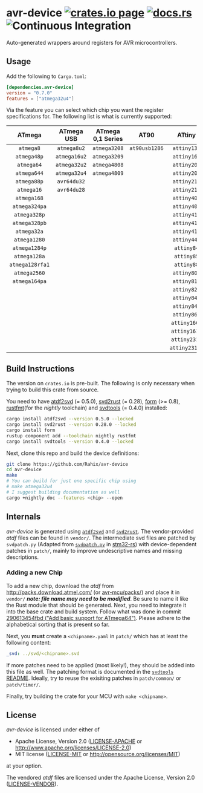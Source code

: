 avr-device [![crates.io page](https://img.shields.io/crates/v/avr-device.svg)](https://crates.io/crates/avr-device) [![docs.rs](https://docs.rs/avr-device/badge.svg)](https://docs.rs/avr-device) ![Continuous Integration](https://github.com/Rahix/avr-device/workflows/Continuous%20Integration/badge.svg)
==========
Auto-generated wrappers around registers for AVR microcontrollers.

## Usage
Add the following to `Cargo.toml`:
```toml
[dependencies.avr-device]
version = "0.7.0"
features = ["atmega32u4"]
```

Via the feature you can select which chip you want the register specifications for.  The following list is what is currently supported:

|     ATmega      |  ATmega USB  | ATmega 0,1 Series |     AT90      |    ATtiny     |
| :-------------: | :----------: | :---------------: | :-----------: | :-----------: |
|    `atmega8`    | `atmega8u2`  |   `atmega3208`    | `at90usb1286` |  `attiny13a`  |
|   `atmega48p`   | `atmega16u2` |   `atmega3209`    |               |  `attiny167`  |
|   `atmega64`    | `atmega32u2` |   `atmega4808`    |               |  `attiny202`  |
|   `atmega644`   | `atmega32u4` |   `atmega4809`    |               |  `attiny204`  |
|   `atmega88p`   | `avr64du32`  |                   |               |  `attiny212`  |
|   `atmega16`    | `avr64du28`  |                   |               |  `attiny214`  |
|   `atmega168`   |              |                   |               |  `attiny402`  |
|  `atmega324pa`  |              |                   |               |  `attiny404`  |
|  `atmega328p`   |              |                   |               |  `attiny412`  |
|  `atmega328pb`  |              |                   |               |  `attiny414`  |
|   `atmega32a`   |              |                   |               |  `attiny416`  |
|  `atmega1280`   |              |                   |               |  `attiny44a`  |
|  `atmega1284p`  |              |                   |               |  `attiny84`   |
|  `atmega128a`   |              |                   |               |  `attiny85`   |
| `atmega128rfa1` |              |                   |               |  `attiny88`   |
|  `atmega2560`   |              |                   |               |  `attiny804`  |
|  `atmega164pa`  |              |                   |               |  `attiny816`  |
|                 |              |                   |               |  `attiny828`  |
|                 |              |                   |               |  `attiny841`  |
|                 |              |                   |               |  `attiny84a`  |
|                 |              |                   |               |  `attiny861`  |
|                 |              |                   |               | `attiny1604`  |
|                 |              |                   |               | `attiny1614`  |
|                 |              |                   |               | `attiny2313`  |
|                 |              |                   |               | `attiny2313a` |

## Build Instructions
The version on `crates.io` is pre-built.  The following is only necessary when trying to build this crate from source.

You need to have [atdf2svd][] (= 0.5.0), [svd2rust][] (= 0.28), [form][] (>= 0.8), [rustfmt][](for the *nightly* toolchain) and [svdtools][] (= 0.4.0) installed:
```bash
cargo install atdf2svd --version 0.5.0 --locked
cargo install svd2rust --version 0.28.0 --locked
cargo install form
rustup component add --toolchain nightly rustfmt
cargo install svdtools --version 0.4.0 --locked
```

[atdf2svd]: https://github.com/Rahix/atdf2svd
[svd2rust]: https://github.com/rust-embedded/svd2rust
[form]: https://github.com/djmcgill/form
[rustfmt]: https://github.com/rust-lang/rustfmt
[svdtools]: https://github.com/stm32-rs/svdtools

Next, clone this repo and build the device definitions:
```bash
git clone https://github.com/Rahix/avr-device
cd avr-device
make
# You can build for just one specific chip using
# make atmega32u4
# I suggest building documentation as well
cargo +nightly doc --features <chip> --open
```

## Internals
*avr-device* is generated using [`atdf2svd`](https://github.com/Rahix/atdf2svd) and [`svd2rust`](https://github.com/rust-embedded/svd2rust).  The vendor-provided *atdf* files can be found in `vendor/`.  The intermediate svd files are patched by `svdpatch.py` (Adapted from [`svdpatch.py`](https://github.com/stm32-rs/stm32-rs/blob/master/scripts/svdpatch.py) in [stm32-rs](https://github.com/stm32-rs/stm32-rs)) with device-dependent patches in `patch/`, mainly to improve undescriptive names and missing descriptions.

### Adding a new Chip
To add a new chip, download the *atdf* from <http://packs.download.atmel.com/> (or [avr-mcu/packs/](https://github.com/avr-rust/avr-mcu/tree/master/packs)) and place it in `vendor/` ***note: file name may need to be modified***.  Be sure to name it like the Rust module that should be generated.  Next, you need to integrate it into the base crate and build system.  Follow what was done in commit [290613454fbd ("Add basic support for ATmega64")](https://github.com/Rahix/avr-device/commit/290613454fbdc5e4ac98e53deccaf74dafc88963).  Please adhere to the alphabetical sorting that is present so far.

Next, you **must** create a `<chipname>.yaml` in `patch/` which has at least the following content:
```yaml
_svd: ../svd/<chipname>.svd
```

If more patches need to be applied (most likely!), they should be added into this file as well.  The patching format is documented in the [`svdtools` README](https://github.com/stm32-rs/svdtools#device-and-peripheral-yaml-format).  Ideally, try to reuse the exisiting patches in `patch/common/` or `patch/timer/`.

Finally, try building the crate for your MCU with `make <chipname>`.

## License
*avr-device* is licensed under either of

 * Apache License, Version 2.0 ([LICENSE-APACHE](LICENSE-APACHE) or http://www.apache.org/licenses/LICENSE-2.0)
 * MIT license ([LICENSE-MIT](LICENSE-MIT) or http://opensource.org/licenses/MIT)

at your option.

The vendored *atdf* files are licensed under the Apache License, Version 2.0 ([LICENSE-VENDOR](vendor/LICENSE)).
